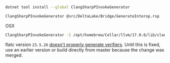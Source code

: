 ```bash
dotnet tool install --global ClangSharpPInvokeGenerator
```

```bash
ClangSharpPInvokeGenerator @src/DeltaLake/Bridge/GenerateInterop.rsp
```

OSX

```bash
ClangSharpPInvokeGenerator -I /opt/homebrew/Cellar/llvm/17.0.6/lib/clang/17/include -I /Library/Developer/CommandLineTools/SDKs/MacOSX.sdk/usr/include @src/DeltaLake/Bridge/GenerateInterop.rsp
```

flatc version `23.5.26` [doesn't properly generate verifiers](https://github.com/google/flatbuffers/issues/7899). Until this is fixed, use an earlier version or build directly from master because the change was merged.
